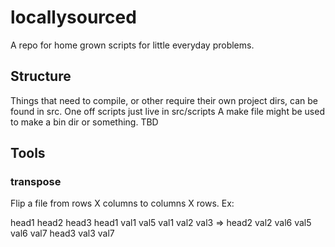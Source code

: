 # locallysourced

A repo for home grown scripts for little everyday problems. 


## Structure

Things that need to compile, or other require their own project dirs, can be found in src.
One off scripts just live in src/scripts
A make file might be used to make a bin dir or something. TBD

## Tools

### transpose

Flip a file from rows X columns to columns X rows.  Ex:

head1   head2   head3           head1   val1    val5
val1     val2    val3     =>    head2   val2    val6
val5     val6    val7           head3   val3    val7


